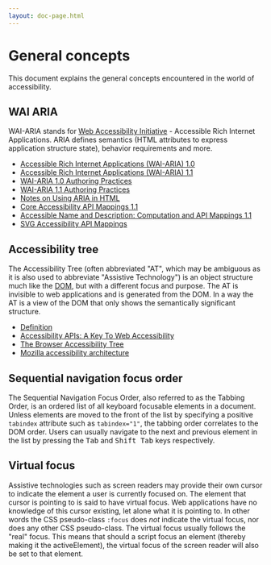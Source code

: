 ```yaml
---
layout: doc-page.html
---
```


# General concepts

This document explains the general concepts encountered in the world of accessibility.


## WAI ARIA

WAI-ARIA stands for [Web Accessibility Initiative](http://www.w3.org/WAI/) - Accessible Rich Internet Applications. ARIA defines semantics (HTML attributes to express application structure state), behavior requirements and more.

* [Accessible Rich Internet Applications (WAI-ARIA) 1.0](http://www.w3.org/TR/wai-aria/)
* [Accessible Rich Internet Applications (WAI-ARIA) 1.1](http://w3c.github.io/aria/aria/aria.html)
* [WAI-ARIA 1.0 Authoring Practices](http://www.w3.org/TR/wai-aria-practices/)
* [WAI-ARIA 1.1 Authoring Practices](http://w3c.github.io/aria/practices/aria-practices.html)
* [Notes on Using ARIA in HTML](http://w3c.github.io/aria-in-html/)
* [Core Accessibility API Mappings 1.1](http://w3c.github.io/aria/core-aam/core-aam.html)
* [Accessible Name and Description: Computation and API Mappings 1.1](http://w3c.github.io/aria/accname-aam/accname-aam.html)
* [SVG Accessibility API Mappings](https://w3c.github.io/aria/svg-aam/svg-aam.html)


## Accessibility tree

The Accessibility Tree (often abbreviated "AT", which may be ambiguous as it is also used to abbreviate "Assistive Technology") is an object structure much like the [DOM](https://developer.mozilla.org/en-US/docs/Web/API/Document_Object_Model/Introduction), but with a different focus and purpose. The AT is invisible to web applications and is generated from the DOM. In a way the AT is a view of the DOM that only shows the semantically significant structure.

* [Definition](http://w3c.github.io/aria/core-aam/core-aam.html#dfn-accessibility-tree)
* [Accessibility APIs: A Key To Web Accessibility](http://www.smashingmagazine.com/2015/03/web-accessibility-with-accessibility-api/)
* [The Browser Accessibility Tree](https://www.paciellogroup.com/blog/2015/01/the-browser-accessibility-tree/)
* [Mozilla accessibility architecture](https://developer.mozilla.org/en-US/docs/Mozilla/Accessibility/Accessibility_architecture)


## Sequential navigation focus order

The Sequential Navigation Focus Order, also referred to as the Tabbing Order, is an ordered list of all keyboard focusable elements in a document. Unless elements are moved to the front of the list by specifying a positive `tabindex` attribute such as `tabindex="1"`, the tabbing order correlates to the DOM order. Users can usually navigate to the next and previous element in the list by pressing the <kbd>Tab</kbd> and <kbd>Shift Tab</kbd> keys respectively.


## Virtual focus

Assistive technologies such as screen readers may provide their own cursor to indicate the element a user is currently focused on. The element that cursor is pointing to is said to have virtual focus. Web applications have no knowledge of this cursor existing, let alone what it is pointing to. In other words the CSS pseudo-class `:focus` does *not* indicate the virtual focus, nor does any other CSS pseudo-class. The virtual focus usually follows the "real" focus. This means that should a script focus an element (thereby making it the activeElement), the virtual focus of the screen reader will also be set to that element.
